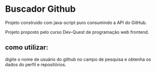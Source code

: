 # Buscador Github

Projeto construido com java-script puro consumindo a API  do GitHub.

Projeto proposto pelo curso Dev-Quest de programação web frontend.

## como utilizar: 
digite o nome de usuário do github no campo de pesquisa e obtenha os dados do perfil e repositórios.